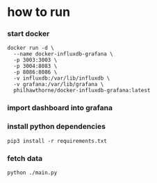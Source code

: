 # how to run

### start docker

```
docker run -d \
  --name docker-influxdb-grafana \
  -p 3003:3003 \
  -p 3004:8083 \
  -p 8086:8086 \
  -v influxdb:/var/lib/influxdb \
  -v grafana:/var/lib/grafana \
  philhawthorne/docker-influxdb-grafana:latest
```

### import dashboard into grafana

### install python dependencies

```
pip3 install -r requirements.txt
```

### fetch data

```
python ./main.py
```
